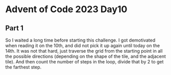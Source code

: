 # Advent of Code 2023 Day10  

## Part 1  

So I waited a long time before starting this challenge. I got demotivated when reading it on the 10th, and did not pick it up again until today on the 14th. It was not that hard, just traverse the grid from the starting point in all the possible directions (depending on the shape of the tile, and the adjacent tile). And then count the number of steps in the loop, divide that by 2 to get the farthest step.